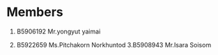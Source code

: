 Members
=======
1. B5906192 Mr.yongyut yaimai

2. B5922659 Ms.Pitchakorn Norkhuntod
3.B5908943 Mr.Isara Soisom